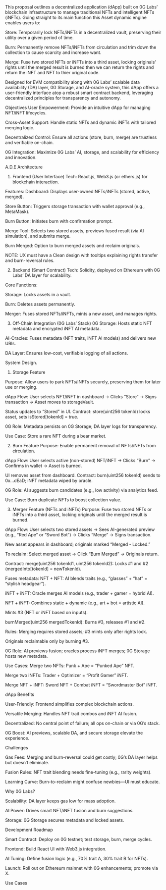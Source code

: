 # 
This proposal outlines a decentralized application (dApp) built on 0G Labs’ blockchain infrastructure to manage traditional NFTs and intelligent NFTs (iNFTs). Going straight to its main function this Asset dynamic engine enables users to: 

Store: Temporarily lock NFTs/iNFTs in a decentralized vault, preserving their utility over a given period of time. 

Burn: Permanently remove NFTs/iNFTs from circulation and trim down the collection to cause scarcity and increase want. 

Merge: Fuse two stored NFTs or iNFTs into a third asset, locking originals’ rights until the merged result is burned then we can return the rights and return the iNFT and NFT to thier original code.

Designed for EVM compatibility along with 0G Labs’ scalable data availability (DA) layer, 0G Storage, and AI-oracle system, this dApp offers a user-friendly interface atop a robust smart contract backend, leveraging decentralized principles for transparency and autonomy.

Objectives
User Empowerment: Provide an intuitive dApp for managing NFT/iNFT lifecycles.

Cross-Asset Support: Handle static NFTs and dynamic iNFTs with tailored merging logic.

Decentralized Control: Ensure all actions (store, burn, merge) are trustless and verifiable on-chain.

0G Integration: Maximize 0G Labs’ AI, storage, and scalability for efficiency and innovation.

A.D.E Architecture

1. Frontend (User Interface)
Tech: React.js, Web3.js (or ethers.js) for blockchain interaction.

Features:
Dashboard: Displays user-owned NFTs/iNFTs (stored, active, merged).

Store Button: Triggers storage transaction with wallet approval (e.g., MetaMask).

Burn Button: Initiates burn with confirmation prompt.

Merge Tool: Selects two stored assets, previews fused result (via AI simulation), and submits merge.

Burn Merged: Option to burn merged assets and reclaim originals.

NOTE: UX must have a Clean design with tooltips explaining rights transfer and burn-reversal rules.

2. Backend (Smart Contract)
Tech: Solidity, deployed on Ethereum with 0G Labs’ DA layer for scalability.

Core Functions:

Storage: Locks assets in a vault.

Burn: Deletes assets permanently.

Merger: Fuses stored NFTs/iNFTs, mints a new asset, and manages rights.

3. Off-Chain Integration (0G Labs’ Stack)
0G Storage: Hosts static NFT metadata and encrypted iNFT AI metadata.

AI-Oracles: Fuses metadata (NFT traits, iNFT AI models) and delivers new URIs.

DA Layer: Ensures low-cost, verifiable logging of all actions.

System Design. 

1. Storage Feature

Purpose: Allow users to park NFTs/iNFTs securely, preserving them for later use or merging.

dApp Flow:
User selects NFT/iNFT in dashboard → Clicks “Store” → Signs transaction → Asset moves to storageVault.

Status updates to “Stored” in UI.
Contract: store(uint256 tokenId) locks asset, sets isStored[tokenId] = true.

0G Role: Metadata persists on 0G Storage; DA layer logs for transparency.

Use Case: 
Store a rare NFT during a bear market.

2. Burn Feature
Purpose: Enable permanent removal of NFTs/iNFTs from circulation.

dApp Flow:
User selects active (non-stored) NFT/iNFT → Clicks “Burn” → Confirms in wallet → Asset is burned.

UI removes asset from dashboard.
Contract: burn(uint256 tokenId) sends to 0x…dEaD; iNFT metadata wiped by oracle.

0G Role: AI suggests burn candidates (e.g., low activity) via analytics feed.

Use Case:
 Burn duplicate NFTs to boost collection value.

3. Merger Feature (NFTs and iNFTs)
Purpose: Fuse two stored NFTs or iNFTs into a third asset, locking originals until the merged result is burned.

dApp Flow:
User selects two stored assets → Sees AI-generated preview (e.g., “Red Ape” or “Sword Bot”) → Clicks “Merge” → Signs transaction.

New asset appears in dashboard; originals marked “Merged - Locked.”

To reclaim: Select merged asset → Click “Burn Merged” → Originals return.

Contract:
merge(uint256 tokenId1, uint256 tokenId2):
Locks #1 and #2 (mergedInto[tokenId] = newTokenId).

Fuses metadata:
NFT + NFT: AI blends traits (e.g., “glasses” + “hat” = “stylish headgear”).

iNFT + iNFT: Oracle merges AI models (e.g., trader + gamer = hybrid AI).

NFT + iNFT: Combines static + dynamic (e.g., art + bot = artistic AI).

Mints #3 (NFT or iNFT based on inputs).

burnMerged(uint256 mergedTokenId): Burns #3, releases #1 and #2.

Rules:
Merging requires stored assets; #3 mints only after rights lock.

Originals reclaimable only by burning #3.

0G Role: AI previews fusion; oracles process iNFT merges; 0G Storage hosts new metadata.

Use Cases:
Merge two NFTs: Punk + Ape = “Punked Ape” NFT.

Merge two iNFTs: Trader + Optimizer = “Profit Gamer” iNFT.

Merge NFT + iNFT: Sword NFT + Combat iNFT = “Swordmaster Bot” iNFT.

dApp Benefits

User-Friendly: Frontend simplifies complex blockchain actions.

Versatile Merging: Handles NFT trait combos and iNFT AI fusion.

Decentralized: No central point of failure; all ops on-chain or via 0G’s stack.

0G Boost: AI previews, scalable DA, and secure storage elevate the experience.

Challenges

Gas Fees: Merging and burn-reversal could get costly; 0G’s DA layer helps but doesn’t eliminate.

Fusion Rules: NFT trait blending needs fine-tuning (e.g., rarity weights).

Learning Curve: Burn-to-reclaim might confuse newbies—UI must educate.

Why 0G Labs?

Scalability: DA layer keeps gas low for mass adoption.

AI Power: Drives smart NFT/iNFT fusion and burn suggestions.

Storage: 0G Storage secures metadata and locked assets.

Development Roadmap

Smart Contract: Deploy on 0G testnet; test storage, burn, merge cycles.

Frontend: Build React UI with Web3.js integration.

AI Tuning: Define fusion logic (e.g., 70% trait A, 30% trait B for NFTs).

Launch: Roll out on Ethereum mainnet with 0G enhancements; promote via X.

Use Cases 

